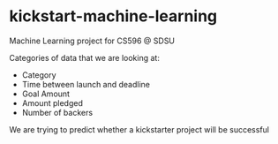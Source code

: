 # kickstart-machine-learning
Machine Learning project for CS596 @ SDSU

Categories of data that we are looking at:
- Category
- Time between launch and deadline
- Goal Amount
- Amount pledged
- Number of backers

We are trying to predict whether a kickstarter project will be successful